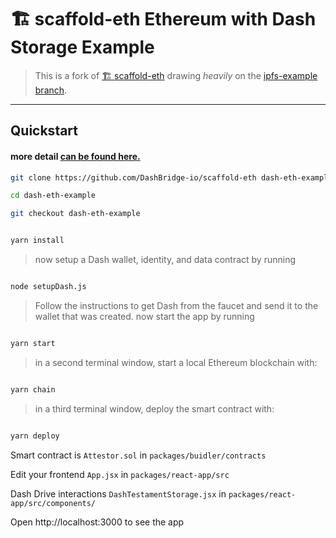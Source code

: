 # 🏗 scaffold-eth Ethereum with Dash Storage Example

> This is a fork of [🏗 scaffold-eth](https://github.com/austintgriffith/scaffold-eth.git) drawing *heavily* on the [ipfs-example branch](https://github.com/austintgriffith/scaffold-eth/tree/ipfs-example).

---
## Quickstart  
#### more detail [can be found here.](https://succinctsoftware.com/2020/10/18/using-dash-drive-for-storage-in-an-ethereum-app/)

```bash 
git clone https://github.com/DashBridge-io/scaffold-eth dash-eth-example

cd dash-eth-example

git checkout dash-eth-example 
```

```bash

yarn install

```

> now setup a Dash wallet, identity, and data contract by running

```bash

node setupDash.js

```

> Follow the instructions to get Dash from the faucet and send it to the wallet that was created.
> now start the app by running

```bash

yarn start

```

> in a second terminal window, start a local Ethereum blockchain with:

```bash

yarn chain

```

> in a third terminal window, deploy the smart contract with:

```bash

yarn deploy

```

Smart contract is `Attestor.sol` in `packages/buidler/contracts`

Edit your frontend `App.jsx` in `packages/react-app/src`

Dash Drive interactions `DashTestamentStorage.jsx` in `packages/react-app/src/components/`

Open http://localhost:3000 to see the app

